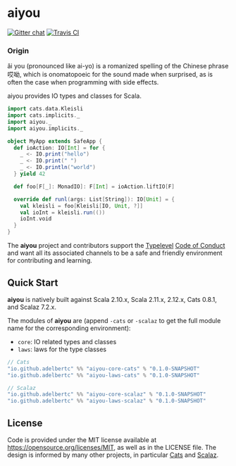 # aiyou

[![Gitter chat](https://badges.gitter.im/adelbertc/aiyou.svg)](https://gitter.im/adelbertc/aiyou?utm_source=badge&utm_medium=badge&utm_campaign=pr-badge&utm_content=badge)
[![Travis CI](https://travis-ci.org/adelbertc/aiyou.svg?branch=master)](https://travis-ci.org/adelbertc/aiyou)

### Origin
ǎi you (pronounced like ai-yo) is a romanized spelling of the Chinese phrase 哎呦, which is onomatopoeic for the sound
made when surprised, as is often the case when programming with side effects.

aiyou provides IO types and classes for Scala.

```scala
import cats.data.Kleisli
import cats.implicits._
import aiyou._
import aiyou.implicits._

object MyApp extends SafeApp {
  def ioAction: IO[Int] = for {
    _ <- IO.print("hello")
    _ <- IO.print(" ")
    _ <- IO.println("world")
  } yield 42

  def foo[F[_]: MonadIO]: F[Int] = ioAction.liftIO[F]

  override def runl(args: List[String]): IO[Unit] = {
    val kleisli = foo[Kleisli[IO, Unit, ?]]
    val ioInt = kleisli.run(())
    ioInt.void
  }
}
```

The **aiyou** project and contributors support the
[Typelevel](http://typelevel.org/) [Code of Conduct](http://typelevel.org/conduct.html) and want all its
associated channels to be a safe and friendly environment for contributing and learning.

## Quick Start
**aiyou** is natively built against Scala 2.10.x, Scala 2.11.x, 2.12.x, Cats 0.8.1, and Scalaz 7.2.x.

The modules of **aiyou** are (append `-cats` or `-scalaz` to get the full module name for the corresponding environment):

* `core`: IO related types and classes
* `laws`: laws for the type classes

```scala
// Cats
"io.github.adelbertc" %% "aiyou-core-cats" % "0.1.0-SNAPSHOT"
"io.github.adelbertc" %% "aiyou-laws-cats" % "0.1.0-SNAPSHOT"

// Scalaz
"io.github.adelbertc" %% "aiyou-core-scalaz" % "0.1.0-SNAPSHOT"
"io.github.adelbertc" %% "aiyou-laws-scalaz" % "0.1.0-SNAPSHOT"
```

## License
Code is provided under the MIT license available at https://opensource.org/licenses/MIT,
as well as in the LICENSE file. The design is informed by many other projects, in particular
[Cats](https://github.com/typelevel/cats) and [Scalaz](https://github.com/scalaz/scalaz).
